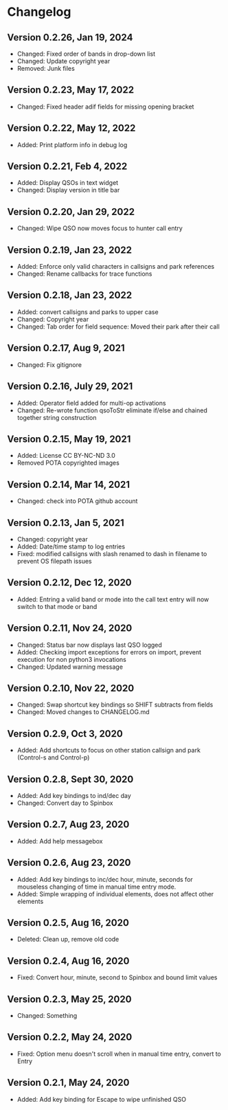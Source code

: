 # Changelog

## Version 0.2.26, Jan 19, 2024
* Changed:  Fixed order of bands in drop-down list
* Changed:  Update copyright year
* Removed:  Junk files

## Version 0.2.23, May 17, 2022
* Changed:  Fixed header adif fields for missing opening bracket

## Version 0.2.22, May 12, 2022
* Added: Print platform info in debug log
## Version 0.2.21, Feb 4, 2022
* Added: Display QSOs in text widget
* Changed: Display version in title bar

## Version 0.2.20, Jan 29, 2022
* Changed:  Wipe QSO now moves focus to hunter call entry

## Version 0.2.19, Jan 23, 2022
* Added: Enforce only valid characters in callsigns and park references
* Changed: Rename callbacks for trace functions

## Version 0.2.18, Jan 23, 2022
* Added: convert callsigns and parks to upper case
* Changed: Copyright year
* Changed: Tab order for field sequence: Moved their park after their call

## Version 0.2.17, Aug 9, 2021
* Changed: Fix gitignore

## Version 0.2.16, July 29, 2021
* Added: Operator field added for multi-op activations
* Changed: Re-wrote function qsoToStr eliminate if/else and chained together string construction

## Version 0.2.15, May 19, 2021
* Added: License CC BY-NC-ND 3.0
* Removed POTA copyrighted images

## Version 0.2.14, Mar 14, 2021
* Changed: check into POTA github account

## Version 0.2.13, Jan 5, 2021
* Changed: copyright year
* Added: Date/time stamp to log entries
* Fixed: modified callsigns with slash renamed to dash in filename to prevent OS filepath issues 

## Version 0.2.12, Dec 12, 2020
* Added: Entring a valid band or mode into the call text entry will now switch to that mode or band

## Version 0.2.11, Nov 24, 2020
* Changed: Status bar now displays last QSO logged
* Added: Checking import exceptions for errors on import, prevent execution for non python3 invocations
* Changed: Updated warning message

## Version 0.2.10, Nov 22, 2020
* Changed: Swap shortcut key bindings so SHIFT subtracts from fields
* Changed: Moved changes to CHANGELOG.md

## Version 0.2.9, Oct 3, 2020
* Added: Add shortcuts to focus on other station callsign and park (Control-s and Control-p)

## Version 0.2.8, Sept 30, 2020
* Added: Add key bindings to ind/dec day
* Changed: Convert day to Spinbox

## Version 0.2.7, Aug 23, 2020
* Added: Add help messagebox

## Version 0.2.6, Aug 23, 2020
* Added: Add key bindings to inc/dec hour, minute, seconds for mouseless changing of time in manual time entry mode.
* Added: Simple wrapping of individual elements, does not affect other elements

## Version 0.2.5, Aug 16, 2020
* Deleted: Clean up, remove old code

## Version 0.2.4, Aug 16, 2020
* Fixed: Convert hour, minute, second to Spinbox and bound limit values

## Version 0.2.3, May 25, 2020
* Changed: Something

## Version 0.2.2, May 24, 2020
* Fixed: Option menu doesn't scroll when in manual time entry, convert to Entry

## Version 0.2.1, May 24, 2020
* Added: Add key binding for Escape to wipe unfinished QSO

